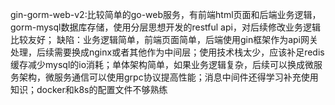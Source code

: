 gin-gorm-web-v2:比较简单的go-web服务，有前端html页面和后端业务逻辑，gorm-mysql数据库存储，使用分层思想开发的restful api，对后续修改业务逻辑比较友好；
                缺陷：业务逻辑简单，前端页面简单，后端使用gin框架作为api网关处理，后续需要换成nginx或者其他作为中间层；使用技术栈太少，应该补足redis缓存减少mysql的io消耗；单体架构简单，如果业务逻辑复杂，后续可以换成微服务架构，微服务通信可以使用grpc协议提高性能；消息中间件还得学习补充使用知识；docker和k8s的配置文件不够熟练
